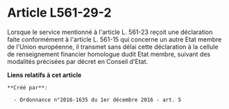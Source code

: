 # Article L561-29-2

Lorsque le service mentionné à l'article L. 561-23 reçoit une déclaration faite conformément à l'article L. 561-15 qui
concerne un autre Etat membre de l'Union européenne, il transmet sans délai cette déclaration à la cellule de renseignement
financier homologue dudit Etat membre, suivant des modalités précisées par décret en Conseil d'Etat.

**Liens relatifs à cet article**

	**Créé par**:

	  - Ordonnance n°2016-1635 du 1er décembre 2016 - art. 5
